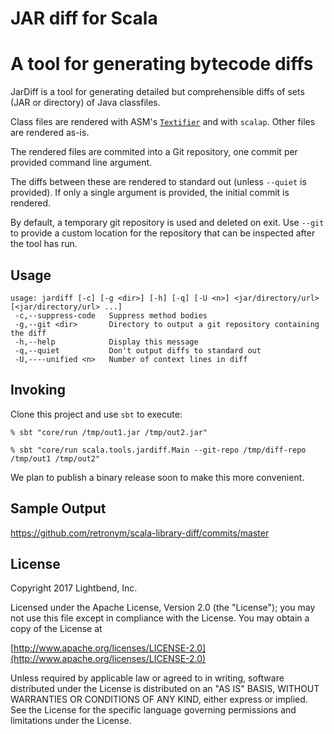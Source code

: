 JAR diff for Scala
==================

A tool for generating bytecode diffs
====================================

JarDiff is a tool for generating detailed but comprehensible diffs of sets (JAR or directory) of Java
classfiles.

Class files are rendered with ASM's [`Textifier`](http://asm.ow2.org/asm50/javadoc/user/org/objectweb/asm/util/Textifier.html)
and with `scalap`. Other files are rendered as-is.

The rendered files are commited into a Git repository, one commit per provided command line argument.

The diffs between these are rendered to standard out (unless `--quiet` is provided). If only a single
argument is provided, the initial commit is rendered.

By default, a temporary git repository is used and deleted on exit. Use `--git` to provide a custom
location for the repository that can be inspected after the tool has run.   

Usage
-----

```
usage: jardiff [-c] [-g <dir>] [-h] [-q] [-U <n>] <jar/directory/url> [<jar/directory/url> ...]
 -c,--suppress-code   Suppress method bodies
 -g,--git <dir>       Directory to output a git repository containing the diff
 -h,--help            Display this message
 -q,--quiet           Don't output diffs to standard out
 -U,----unified <n>   Number of context lines in diff
```


Invoking
--------

Clone this project and use `sbt` to execute:

```
% sbt "core/run /tmp/out1.jar /tmp/out2.jar"

% sbt "core/run scala.tools.jardiff.Main --git-repo /tmp/diff-repo /tmp/out1 /tmp/out2"
```

We plan to publish a binary release soon to make this more convenient.

Sample Output
-------------

https://github.com/retronym/scala-library-diff/commits/master

License
-------
Copyright 2017 Lightbend, Inc.

Licensed under the Apache License, Version 2.0 (the "License");
you may not use this file except in compliance with the License.
You may obtain a copy of the License at

   [http://www.apache.org/licenses/LICENSE-2.0](http://www.apache.org/licenses/LICENSE-2.0)

Unless required by applicable law or agreed to in writing, software
distributed under the License is distributed on an "AS IS" BASIS,
WITHOUT WARRANTIES OR CONDITIONS OF ANY KIND, either express or implied.
See the License for the specific language governing permissions and
limitations under the License.
